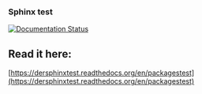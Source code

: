 ### Sphinx test
[![Documentation Status](https://readthedocs.org/projects/dersphinxtest/badge/?version=latest)](https://dersphinxtest.readthedocs.io/en/latest/?badge=latest)
## Read it here:

[https://dersphinxtest.readthedocs.org/en/packagestest](https://dersphinxtest.readthedocs.org/en/packagestest)
